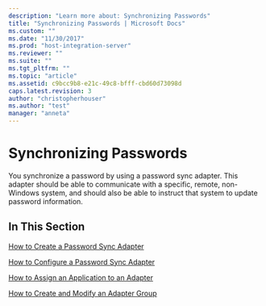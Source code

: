 ```yaml
---
description: "Learn more about: Synchronizing Passwords"
title: "Synchronizing Passwords | Microsoft Docs"
ms.custom: ""
ms.date: "11/30/2017"
ms.prod: "host-integration-server"
ms.reviewer: ""
ms.suite: ""
ms.tgt_pltfrm: ""
ms.topic: "article"
ms.assetid: c9bcc9b8-e21c-49c8-bfff-cbd60d73098d
caps.latest.revision: 3
author: "christopherhouser"
ms.author: "test"
manager: "anneta"
---
```

# Synchronizing Passwords
You synchronize a password by using a password sync adapter. This adapter should be able to communicate with a specific, remote, non-Windows system, and should also be able to instruct that system to update password information.  
  
## In This Section  
 [How to Create a Password Sync Adapter](../esso/how-to-create-a-password-sync-adapter.md)  
  
 [How to Configure a Password Sync Adapter](../esso/how-to-configure-a-password-sync-adapter.md)  
  
 [How to Assign an Application to an Adapter](../esso/how-to-assign-an-application-to-an-adapter.md)  
  
 [How to Create and Modify an Adapter Group](../esso/how-to-create-and-modify-an-adapter-group.md)
